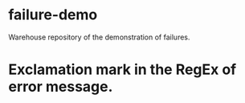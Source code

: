 # failure-demo
Warehouse repository of the demonstration of failures. 

# Exclamation mark in the RegEx of error message. 


